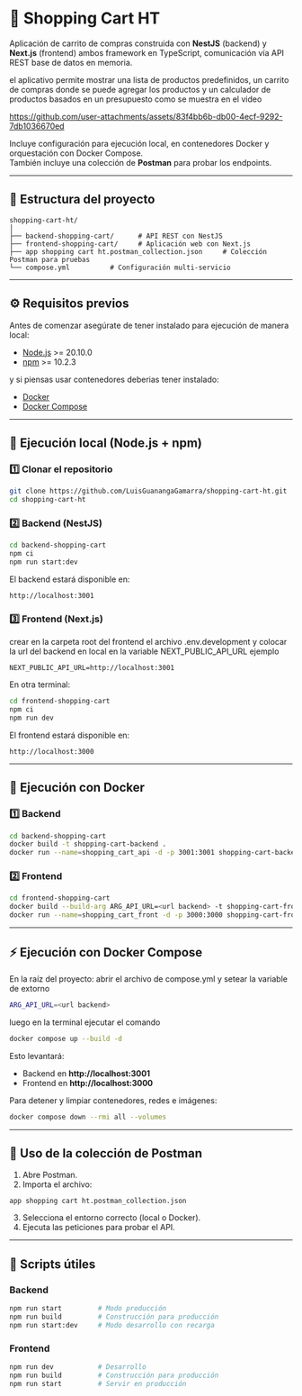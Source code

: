 # 🛒 Shopping Cart HT

Aplicación de carrito de compras construida con **NestJS** (backend) y **Next.js** (frontend) ambos framework en TypeScript, comunicación vía API REST
base de datos en memoria.

el aplicativo permite mostrar una lista de productos predefinidos, un carrito de compras donde se puede agregar los productos
y un calculador de productos basados en un presupuesto como se muestra en el video


https://github.com/user-attachments/assets/83f4bb6b-db00-4ecf-9292-7db1036670ed




Incluye configuración para ejecución local, en contenedores Docker y orquestación con Docker Compose.  
También incluye una colección de **Postman** para probar los endpoints.

---

## 📂 Estructura del proyecto

```
shopping-cart-ht/
│
├── backend-shopping-cart/      # API REST con NestJS
├── frontend-shopping-cart/     # Aplicación web con Next.js
├── app shopping cart ht.postman_collection.json     # Colección Postman para pruebas
└── compose.yml          # Configuración multi-servicio
```

---

## ⚙️ Requisitos previos

Antes de comenzar asegúrate de tener instalado para ejecución de manera local:
- [Node.js](https://nodejs.org/) >= 20.10.0
- [npm](https://www.npmjs.com/) >= 10.2.3

y si piensas usar contenedores deberias tener instalado:
- [Docker](https://www.docker.com/)
- [Docker Compose](https://docs.docker.com/compose/)

---

## 🚀 Ejecución local (Node.js + npm)

### 1️⃣ Clonar el repositorio
```bash
git clone https://github.com/LuisGuanangaGamarra/shopping-cart-ht.git
cd shopping-cart-ht
```

### 2️⃣ Backend (NestJS)
```bash
cd backend-shopping-cart
npm ci
npm run start:dev
```
El backend estará disponible en:
```
http://localhost:3001
```

### 3️⃣ Frontend (Next.js)
crear en la carpeta root del frontend el archivo .env.development
y colocar la url del backend en local en la variable NEXT_PUBLIC_API_URL
ejemplo

```
NEXT_PUBLIC_API_URL=http://localhost:3001
```


En otra terminal:
```bash
cd frontend-shopping-cart
npm ci
npm run dev
```
El frontend estará disponible en:
```
http://localhost:3000
```

---

## 🐳 Ejecución con Docker

### 1️⃣ Backend
```bash
cd backend-shopping-cart
docker build -t shopping-cart-backend .
docker run --name=shopping_cart_api -d -p 3001:3001 shopping-cart-backend
```

### 2️⃣ Frontend
```bash
cd frontend-shopping-cart
docker build --build-arg ARG_API_URL=<url backend> -t shopping-cart-frontend .
docker run --name=shopping_cart_front -d -p 3000:3000 shopping-cart-frontend
```

---

## ⚡ Ejecución con Docker Compose


En la raíz del proyecto:
abrir el archivo de compose.yml y setear la variable de extorno 
```bash
ARG_API_URL=<url backend>
```
luego en la terminal ejecutar el comando
```bash
docker compose up --build -d
```

Esto levantará:
- Backend en **http://localhost:3001**
- Frontend en **http://localhost:3000**

Para detener y limpiar contenedores, redes e imágenes:
```bash
docker compose down --rmi all --volumes
```

---

## 🧪 Uso de la colección de Postman

1. Abre Postman.
2. Importa el archivo:
```
app shopping cart ht.postman_collection.json
```
3. Selecciona el entorno correcto (local o Docker).
4. Ejecuta las peticiones para probar el API.

---

## 📜 Scripts útiles

### Backend
```bash
npm run start         # Modo producción
npm run build         # Construcción para producción
npm run start:dev     # Modo desarrollo con recarga
```

### Frontend
```bash
npm run dev           # Desarrollo
npm run build         # Construcción para producción
npm run start         # Servir en producción
```
